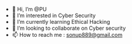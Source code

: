 - 👋 Hi, I’m @PU
- 👀 I’m interested in Cyber Security
- 🌱 I’m currently learning Ethical Hacking
- 💞️ I’m looking to collaborate on Cyber security
- 📫 How to reach me : sonup889@gmail.com

<!---
sonupreti/sonupreti is a ✨ special ✨ repository because its `README.md` (this file) appears on your GitHub profile.
You can click the Preview link to take a look at your changes.
--->
